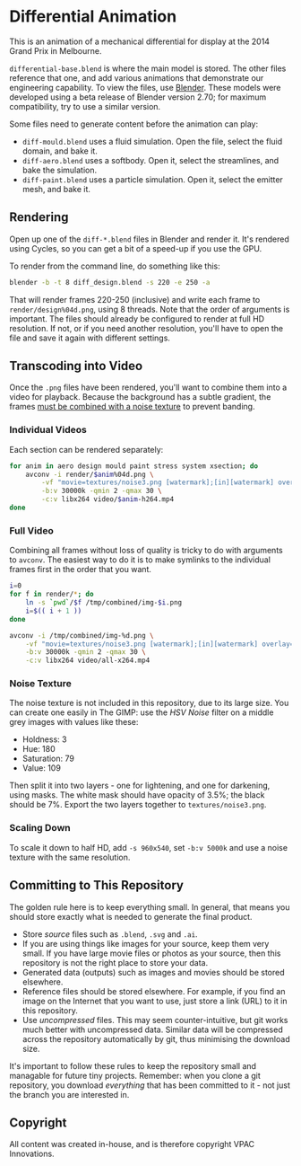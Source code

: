 # Differential Animation

This is an animation of a mechanical differential for display at the 2014 Grand
Prix in Melbourne.

`differential-base.blend` is where the main model is stored. The other files
reference that one, and add various animations that demonstrate our engineering
capability. To view the files, use [Blender](http://blender.org). These models
were developed using a beta release of Blender version 2.70; for maximum
compatibility, try to use a similar version.

Some files need to generate content before the animation can play:

- `diff-mould.blend` uses a fluid simulation. Open the file, select the
  fluid domain, and bake it.
- `diff-aero.blend` uses a softbody. Open it, select the streamlines,
  and bake the simulation.
- `diff-paint.blend` uses a particle simulation. Open it, select the
  emitter mesh, and bake it.


## Rendering

Open up one of the `diff-*.blend` files in Blender and render it. It's rendered
using Cycles, so you can get a bit of a speed-up if you use the GPU.

To render from the command line, do something like this:

```bash
blender -b -t 8 diff_design.blend -s 220 -e 250 -a
```

That will render frames 220-250 (inclusive) and write each frame to
`render/design%04d.png`, using 8 threads. Note that the order of arguments is
important. The files should already be configured to render at full HD
resolution. If not, or if you need another resolution, you'll have to open the
file and save it again with different settings.


## Transcoding into Video

Once the `.png` files have been rendered, you'll want to combine them into a
video for playback. Because the background has a subtle gradient, the frames
[must be combined with a noise texture][grad-band] to prevent banding.

[grad-band]: http://www.vueplus.com/blog/2012/09/how-to-avoid-gradient-banding/


### Individual Videos

Each section can be rendered separately:

```bash
for anim in aero design mould paint stress system xsection; do
    avconv -i render/$anim%04d.png \
        -vf "movie=textures/noise3.png [watermark];[in][watermark] overlay=0:0 [out]" \
        -b:v 30000k -qmin 2 -qmax 30 \
        -c:v libx264 video/$anim-h264.mp4
done
```


### Full Video

Combining all frames without loss of quality is tricky to do with arguments to
`avconv`. The easiest way to do it is to make symlinks to the individual frames
first in the order that you want.

```bash
i=0
for f in render/*; do
    ln -s `pwd`/$f /tmp/combined/img-$i.png
    i=$(( i + 1 ))
done

avconv -i /tmp/combined/img-%d.png \
    -vf "movie=textures/noise3.png [watermark];[in][watermark] overlay=0:0 [out]" \
    -b:v 30000k -qmin 2 -qmax 30 \
    -c:v libx264 video/all-x264.mp4
```


### Noise Texture

The noise texture is not included in this repository, due to its large size. You
can create one easily in The GIMP: use the *HSV Noise* filter on a middle grey
images with values like these:

- Holdness: 3
- Hue: 180
- Saturation: 79
- Value: 109

Then split it into two layers - one for lightening, and one for darkening, using
masks. The white mask should have opacity of 3.5%; the black should be 7%.
Export the two layers together to `textures/noise3.png`.


### Scaling Down

To scale it down to half HD, add `-s 960x540`, set `-b:v 5000k` and use a noise
texture with the same resolution.


## Committing to This Repository

The golden rule here is to keep everything small. In general, that means you
should store exactly what is needed to generate the final product.

- Store *source* files such as `.blend`, `.svg` and `.ai`.
- If you are using things like images for your source, keep them very small. If
  you have large movie files or photos as your source, then this repository is
  not the right place to store your data.
- Generated data (outputs) such as images and movies should be stored elsewhere.
- Reference files should be stored elsewhere. For example, if you find an image
  on the Internet that you want to use, just store a link (URL) to it in this
  repository.
- Use *uncompressed* files. This may seem counter-intuitive, but git works much
  better with uncompressed data. Similar data will be compressed across the
  repository automatically by git, thus minimising the download size.

It's important to follow these rules to keep the repository small and managable
for future tiny projects. Remember: when you clone a git repository, you
download *everything* that has been committed to it - not just the branch you
are interested in.


## Copyright

All content was created in-house, and is therefore copyright VPAC Innovations.
